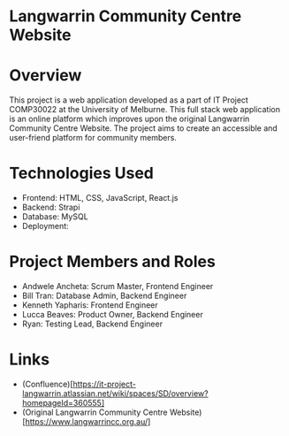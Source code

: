 # Langwarrin Community Centre Website

# Overview
This project is a web application developed as a part of IT Project COMP30022 at the University of Melburne. This full stack web application is an online platform which improves upon the original Langwarrin Community Centre Website. The project aims to create an accessible and user-friend platform for community members.

# Technologies Used
- Frontend: HTML, CSS, JavaScript, React.js
- Backend: Strapi
- Database: MySQL
- Deployment:

# Project Members and Roles
- Andwele Ancheta: Scrum Master, Frontend Engineer
- Bill Tran: Database Admin, Backend Engineer
- Kenneth Yapharis: Frontend Engineer
- Lucca Beaves: Product Owner, Backend Engineer
- Ryan: Testing Lead, Backend Engineer


# Links
- (Confluence)[https://it-project-langwarrin.atlassian.net/wiki/spaces/SD/overview?homepageId=360555]
- (Original Langwarrin Community Centre Website)[https://www.langwarrincc.org.au/]
